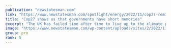 ```yaml
---
publication: "newstatesman.com"
link: "https://www.newstatesman.com/spotlight/energy/2022/11/cop27-reminder-governments-short-memories"
title: "Cop27 shows us that governments have short memories"
excerpt: "The UK has failed time after time to live up to the climate pledges it made at Cop26."
image: "https://www.newstatesman.com/wp-content/uploads/sites/2/2022/11/GettyImages-1236546537.jpg"
group: pro
rank: 5
---
```

